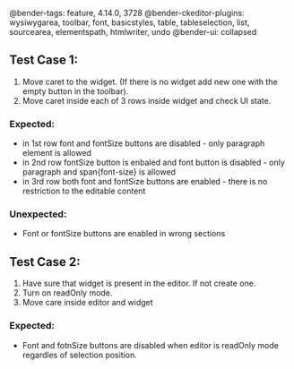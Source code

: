 @bender-tags: feature, 4.14.0, 3728
@bender-ckeditor-plugins: wysiwygarea, toolbar, font, basicstyles, table, tableselection, list, sourcearea, elementspath, htmlwriter, undo
@bender-ui: collapsed

## Test Case 1:
1. Move caret to the widget. (If there is no widget add new one with the empty button in the toolbar).
2. Move caret inside each of 3 rows inside widget and check UI state.

### Expected:
* in 1st row font and fontSize buttons are disabled - only paragraph element is allowed
* in 2nd row fontSize button is enbaled and font button is disabled - only paragraph and span{font-size} is allowed
* in 3rd row both font and fontSize buttons are enabled - there is no restriction to the editable content

### Unexpected:
* Font or fontSize buttons are enabled in wrong sections

## Test Case 2:
1. Have sure that widget is present in the editor. If not create one.
2. Turn on readOnly mode.
3. Move care inside editor and widget

### Expected:
* Font and fotnSize buttons are disabled when editor is readOnly mode regardles of selection position.
